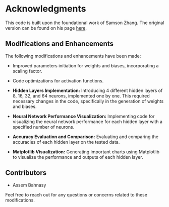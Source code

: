 # Acknowledgments

This code is built upon the foundational work of Samson Zhang. The original version can be found on his page [here](https://www.kaggle.com/code/wwsalmon/simple-mnist-nn-from-scratch-numpy-no-tf-keras/input).

## Modifications and Enhancements

The following modifications and enhancements have been made:

- Improved parameters initiation for weights and biases, incorporating a scaling factor.
- Code optimizations for activation functions.
- **Hidden Layers Implementation:** Introducing 4 different hidden layers of 8, 16, 32, and 64 neurons, implemented one by one. This required necessary changes in the code, specifically in the generation of weights and biases.

- **Neural Network Performance Visualization:** Implementing code for visualizing the neural network performance for each hidden layer with a specified number of neurons.

- **Accuracy Evaluation and Comparison:** Evaluating and comparing the accuracies of each hidden layer on the tested data.

- **Matplotlib Visualization:** Generating important charts using Matplotlib to visualize the performance and outputs of each hidden layer.

## Contributors

- Assem Bahnasy

Feel free to reach out for any questions or concerns related to these modifications.

